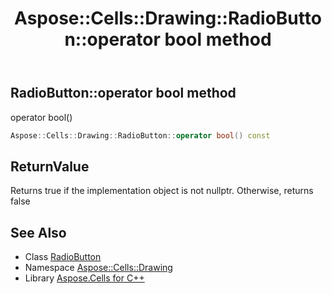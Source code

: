 ﻿---
title: Aspose::Cells::Drawing::RadioButton::operator bool method
linktitle: operator bool
second_title: Aspose.Cells for C++ API Reference
description: 'Aspose::Cells::Drawing::RadioButton::operator bool method. operator bool() in C++.'
type: docs
weight: 400
url: /cpp/aspose.cells.drawing/radiobutton/operator_bool/
---
## RadioButton::operator bool method


operator bool()

```cpp
Aspose::Cells::Drawing::RadioButton::operator bool() const
```


## ReturnValue

Returns true if the implementation object is not nullptr. Otherwise, returns false

## See Also

* Class [RadioButton](../)
* Namespace [Aspose::Cells::Drawing](../../)
* Library [Aspose.Cells for C++](../../../)
